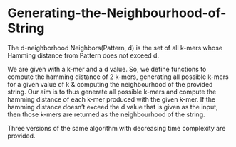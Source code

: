 # Generating-the-Neighbourhood-of-String

The d-neighborhood Neighbors(Pattern, d) is the set of all k-mers whose Hamming distance from Pattern does not exceed d.

We are given with a k-mer and a d value. So, we define
functions to compute the hamming distance of 2 k-mers,
generating all possible k-mers for a given value of k &
computing the neighbourhood of the provided string.
Our aim is to thus generate all possible k-mers and
compute the hamming distance of each k-mer produced with
the given k-mer. If the hamming distance doesn’t exceed the
d value that is given as the input, then those k-mers are
returned as the neighbourhood of the string.

Three versions of the same algorithm with decreasing time complexity are provided.
